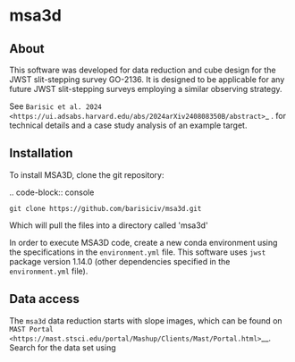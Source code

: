 # msa3d



About
------------

This software was developed for data reduction and cube design for the JWST slit-stepping survey GO-2136.
It is designed to be applicable for any future JWST slit-stepping surveys employing a similar observing strategy.

See  `Barisic et al. 2024 <https://ui.adsabs.harvard.edu/abs/2024arXiv240808350B/abstract>`_ . for technical details and a case study analysis of an example target.


Installation
------------

To install MSA3D, clone the git repository:

.. code-block:: console

    git clone https://github.com/barisiciv/msa3d.git

Which will pull the files into a directory called 'msa3d'

In order to execute MSA3D code, create a new conda environment using the specifications in the ``environment.yml`` file.
This software uses ``jwst`` package version 1.14.0 (other dependencies specified in the ``environment.yml`` file).



Data access
------------

The ``msa3d`` data reduction starts with slope images, which can be found on `MAST Portal <https://mast.stsci.edu/portal/Mashup/Clients/Mast/Portal.html>`__. Search for the data set using 


